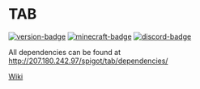 # TAB
[![version-badge][version-badge]][spigot]
[![minecraft-badge][minecraft-badge]][spigot-download]
[![discord-badge][discord-badge]][discord]

All dependencies can be found at http://207.180.242.97/spigot/tab/dependencies/

[Wiki](https://github.com/NEZNAMY/TAB/wiki)

[spigot]: https://www.spigotmc.org/resources/57806/
[spigot-download]: https://www.spigotmc.org/resources/57806/updates
[discord]: https://discord.gg/yx4THeU
[version-badge]: https://img.shields.io/badge/Version-2.6.2-green.svg
[minecraft-badge]: https://img.shields.io/badge/Minecraft-1.5.0%20--%201.15.1-blue.svg
[discord-badge]: https://img.shields.io/discord/464328633239207938.svg?label=Discord
